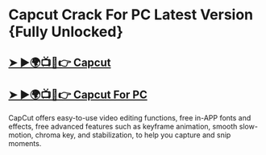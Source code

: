 # Capcut Crack For PC Latest Version {Fully Unlocked}

## [➤ ►🌍📺📱👉 Capcut](https://tinyurl.com/39j9tpr2)
## [➤ ►🌍📺📱👉 Capcut For PC](https://tinyurl.com/39j9tpr2)

CapCut offers easy-to-use video editing functions, free in-APP fonts and effects, free advanced features such as keyframe animation, smooth slow-motion, chroma key, and stabilization, to help you capture and snip moments.

